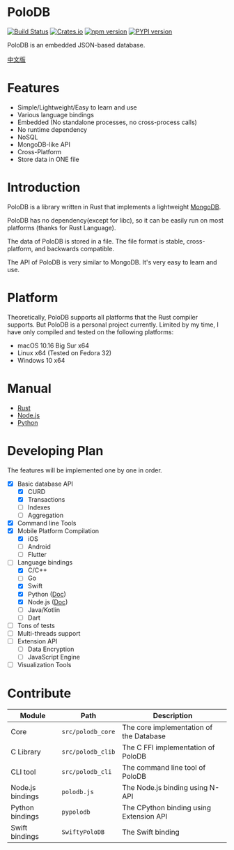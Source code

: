 
# PoloDB

[![Build Status](https://travis-ci.com/vincentdchan/PoloDB.svg?branch=master)](https://travis-ci.com/vincentdchan/PoloDB)
[![Crates.io](https://img.shields.io/crates/v/polodb_core.svg)](https://crates.io/crates/polodb_core)
[![npm version](https://img.shields.io/npm/v/polodb.svg)](https://www.npmjs.com/package/polodb)
[![PYPI version](https://img.shields.io/pypi/v/polodb.svg)](https://pypi.org/project/polodb/)

PoloDB is an embedded JSON-based database.

[中文版](README_CN.md)

# Features

- Simple/Lightweight/Easy to learn and use
- Various language bindings
- Embedded (No standalone processes, no cross-process calls)
- No runtime dependency
- NoSQL
- MongoDB-like API
- Cross-Platform
- Store data in ONE file

# Introduction

PoloDB is a library written in Rust
that implements a lightweight [MongoDB](https://www.mongodb.com/).

PoloDB has no dependency(except for libc),
so it can be easily run on most platforms (thanks 
for Rust Language).

The data of PoloDB is stored in a file.
The file format is stable, cross-platform, and
backwards compatible.

The API of PoloDB is very similar to MongoDB.
It's very easy to learn and use.

# Platform

Theoretically, PoloDB supports all platforms that the Rust compiler
supports.
But PoloDB is a personal project currently.
Limited by my time, I have only compiled and tested on the following platforms:

- macOS 10.16 Big Sur x64
- Linux x64 (Tested on Fedora 32)
- Windows 10 x64

# Manual

- [Rust](https://docs.rs/polodb_core)
- [Node.js](./docs/en-US/Node.js/READEME.md)
- [Python](./docs/en-US/Python/READEME.md)

# Developing Plan

The features will be implemented one by one in order.

- [x] Basic database API
  - [x] CURD
  - [x] Transactions
  - [ ] Indexes
  - [ ] Aggregation
- [x] Command line Tools
- [x] Mobile Platform Compilation
  - [x] iOS
  - [ ] Android
  - [ ] Flutter
- [ ] Language bindings
  - [x] C/C++
  - [ ] Go
  - [x] Swift
  - [x] Python ([Doc](./docs/en-US/Python/READEME.md))
  - [x] Node.js ([Doc](./docs/en-US/Node.js/READEME.md))
  - [ ] Java/Kotlin
  - [ ] Dart
- [ ] Tons of tests
- [ ] Multi-threads support
- [ ] Extension API
  - [ ] Data Encryption
  - [ ] JavaScript Engine
- [ ] Visualization Tools

# Contribute

| Module | Path | Description |
| -------| ---- | ----------- |
| Core | `src/polodb_core`  | The core implementation of the Database |
| C Library | `src/polodb_clib` | The C FFI implementation of PoloDB |
| CLI tool | `src/polodb_cli` | The command line tool of PoloDB |
| Node.js bindings | `polodb.js` | The Node.js binding using N-API |
| Python bindings | `pypolodb` | The CPython binding using Extension API |
| Swift bindings | `SwiftyPoloDB` | The Swift binding |
